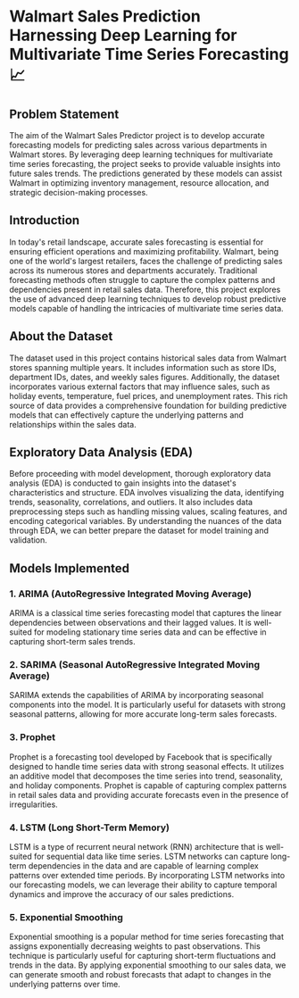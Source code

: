 # Walmart Sales Prediction Harnessing Deep Learning for Multivariate Time Series Forecasting📈

## Problem Statement
The aim of the Walmart Sales Predictor project is to develop accurate forecasting models for predicting sales across various departments in Walmart stores. By leveraging deep learning techniques for multivariate time series forecasting, the project seeks to provide valuable insights into future sales trends. The predictions generated by these models can assist Walmart in optimizing inventory management, resource allocation, and strategic decision-making processes.

## Introduction
In today's retail landscape, accurate sales forecasting is essential for ensuring efficient operations and maximizing profitability. Walmart, being one of the world's largest retailers, faces the challenge of predicting sales across its numerous stores and departments accurately. Traditional forecasting methods often struggle to capture the complex patterns and dependencies present in retail sales data. Therefore, this project explores the use of advanced deep learning techniques to develop robust predictive models capable of handling the intricacies of multivariate time series data.

## About the Dataset
The dataset used in this project contains historical sales data from Walmart stores spanning multiple years. It includes information such as store IDs, department IDs, dates, and weekly sales figures. Additionally, the dataset incorporates various external factors that may influence sales, such as holiday events, temperature, fuel prices, and unemployment rates. This rich source of data provides a comprehensive foundation for building predictive models that can effectively capture the underlying patterns and relationships within the sales data.

## Exploratory Data Analysis (EDA)
Before proceeding with model development, thorough exploratory data analysis (EDA) is conducted to gain insights into the dataset's characteristics and structure. EDA involves visualizing the data, identifying trends, seasonality, correlations, and outliers. It also includes data preprocessing steps such as handling missing values, scaling features, and encoding categorical variables. By understanding the nuances of the data through EDA, we can better prepare the dataset for model training and validation.

## Models Implemented
### 1. ARIMA (AutoRegressive Integrated Moving Average)
ARIMA is a classical time series forecasting model that captures the linear dependencies between observations and their lagged values. It is well-suited for modeling stationary time series data and can be effective in capturing short-term sales trends.

### 2. SARIMA (Seasonal AutoRegressive Integrated Moving Average)
SARIMA extends the capabilities of ARIMA by incorporating seasonal components into the model. It is particularly useful for datasets with strong seasonal patterns, allowing for more accurate long-term sales forecasts.

### 3. Prophet
Prophet is a forecasting tool developed by Facebook that is specifically designed to handle time series data with strong seasonal effects. It utilizes an additive model that decomposes the time series into trend, seasonality, and holiday components. Prophet is capable of capturing complex patterns in retail sales data and providing accurate forecasts even in the presence of irregularities.

### 4. LSTM (Long Short-Term Memory)
LSTM is a type of recurrent neural network (RNN) architecture that is well-suited for sequential data like time series. LSTM networks can capture long-term dependencies in the data and are capable of learning complex patterns over extended time periods. By incorporating LSTM networks into our forecasting models, we can leverage their ability to capture temporal dynamics and improve the accuracy of our sales predictions.

### 5. Exponential Smoothing
Exponential smoothing is a popular method for time series forecasting that assigns exponentially decreasing weights to past observations. This technique is particularly useful for capturing short-term fluctuations and trends in the data. By applying exponential smoothing to our sales data, we can generate smooth and robust forecasts that adapt to changes in the underlying patterns over time.

